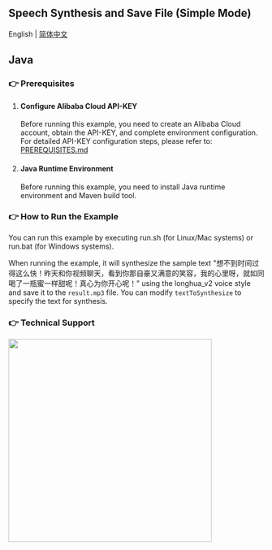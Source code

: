 ## Speech Synthesis and Save File (Simple Mode)

English | [简体中文](./README.md)

## Java

### :point_right: Prerequisites

1. #### Configure Alibaba Cloud API-KEY

    Before running this example, you need to create an Alibaba Cloud account, obtain the API-KEY, and complete environment configuration. For detailed API-KEY configuration steps, please refer to: [PREREQUISITES.md](../../../../PREREQUISITES.md)

2. #### Java Runtime Environment

   Before running this example, you need to install Java runtime environment and Maven build tool.

### :point_right: How to Run the Example

You can run this example by executing run.sh (for Linux/Mac systems) or run.bat (for Windows systems).

When running the example, it will synthesize the sample text "想不到时间过得这么快！昨天和你视频聊天，看到你那自豪又满意的笑容，我的心里呀，就如同喝了一瓶蜜一样甜呢！真心为你开心呢！" using the longhua_v2 voice style and save it to the `result.mp3` file. You can modify `textToSynthesize` to specify the text for synthesis.

### :point_right: Technical Support
<img src="https://dashscope.oss-cn-beijing.aliyuncs.com/samples/audio/group-en.png" width="400"/>
